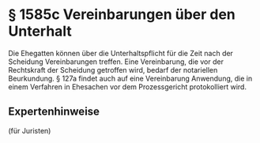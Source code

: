 # § 1585c Vereinbarungen über den Unterhalt
Die Ehegatten können über die Unterhaltspflicht für die Zeit nach der Scheidung Vereinbarungen treffen. Eine Vereinbarung, die vor der Rechtskraft der Scheidung getroffen wird, bedarf der notariellen Beurkundung. § 127a findet auch auf eine Vereinbarung Anwendung, die in einem Verfahren in Ehesachen vor dem Prozessgericht protokolliert wird.
## Expertenhinweise
(für Juristen)
